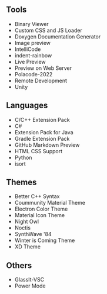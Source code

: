 ## Tools
- Binary Viewer
- Custom CSS and JS Loader
- Doxygen Documentation Generator
- Image preview
- IntelliCode
- indent-rainbow
- Live Preview
- Preview on Web Server
- Polacode-2022
- Remote Development
- Unity

## Languages
- C/C++ Extension Pack
- C#
- Extension Pack for Java
- Gradle Extension Pack
- GitHub Markdown Preview
- HTML CSS Support
- Python
- isort

## Themes
- Better C++ Syntax
- Coummunity Material Theme
- Electron Color Theme
- Material Icon Theme
- Night Owl
- Noctis
- SynthWave '84
- Winter is Coming Theme
- XD Theme

## Others
- GlassIt-VSC
- Power Mode
